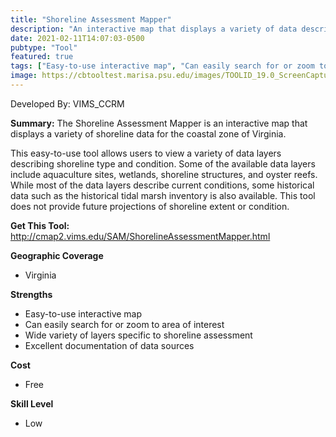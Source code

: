 ```yaml
---
title: "Shoreline Assessment Mapper"
description: "An interactive map that displays a variety of data describing shoreline type and condition in coastal VA"
date: 2021-02-11T14:07:03-0500
pubtype: "Tool"
featured: true
tags: ["Easy-to-use interactive map", "Can easily search for or zoom to area of interest", "Wide variety of layers specific to shoreline assessment", "Excellent documentation of data sources"]
image: https://cbtooltest.marisa.psu.edu/images/TOOLID_19.0_ScreenCapture-1.png
---
```

Developed By: VIMS_CCRM

**Summary:** The Shoreline Assessment Mapper is an interactive map that displays a variety of shoreline data for the coastal zone of Virginia. 

This easy-to-use tool allows users to view a variety of data layers describing shoreline type and condition. Some of the available data layers include aquaculture sites, wetlands, shoreline structures, and oyster reefs. While most of the data layers describe current conditions, some historical data such as the historical tidal marsh inventory is also available. This tool does not provide future projections of shoreline extent or condition.

__**Get This Tool:**__ http://cmap2.vims.edu/SAM/ShorelineAssessmentMapper.html

__**Geographic Coverage**__
- Virginia

__**Strengths**__
-  Easy-to-use interactive map
-   Can easily search for or zoom to area of interest
-   Wide variety of layers specific to shoreline assessment
-   Excellent documentation of data sources

__**Cost**__
- Free

__**Skill Level**__
- Low
